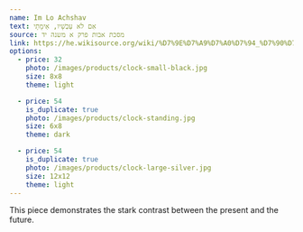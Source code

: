 ```yaml
---
name: Im Lo Achshav
text: אִם לֹא עַכְשָׁיו, אֵימָתָי
source: מסכת אבות פרק א משנה יד
link: https://he.wikisource.org/wiki/%D7%9E%D7%A9%D7%A0%D7%94_%D7%90%D7%91%D7%95%D7%AA_%D7%90_%D7%99%D7%93
options:
  - price: 32
    photo: /images/products/clock-small-black.jpg
    size: 8x8
    theme: light

  - price: 54
    is_duplicate: true
    photo: /images/products/clock-standing.jpg
    size: 6x8
    theme: dark

  - price: 54
    is_duplicate: true
    photo: /images/products/clock-large-silver.jpg
    size: 12x12
    theme: light
---
```


This piece demonstrates the stark contrast between the present and the future. 